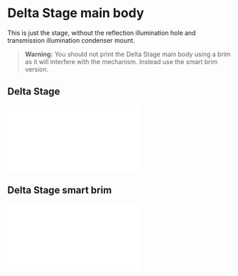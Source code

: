 # Delta Stage main body

This is just the stage, without the reflection illumination hole and transmission illumination condenser mount.

> **Warning:** You should not print the Delta Stage main body using a brim as it will interfere with the mechanism.  Instead use the smart brim version.

## Delta Stage

![Delta Stage](../models/delta_stage.stl)
## Delta Stage smart brim

![Delta Stage smart brim](../models/delta_stage_smart_brim.stl)